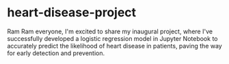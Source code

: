 # heart-disease-project
Ram Ram everyone, I'm excited to share my inaugural project, where I've successfully developed a logistic regression model in Jupyter Notebook to accurately predict the likelihood of heart disease in patients, paving the way for early detection and prevention.
